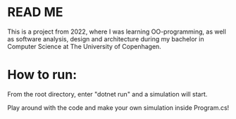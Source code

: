 # READ ME 
This is a project from 2022, where I was learning OO-programming, as well as software analysis, design and architecture during my bachelor in Computer Science at The University of Copenhagen.

# How to run:
From the root directory, enter "dotnet run" and a simulation will start.

Play around with the code and make your own simulation inside Program.cs! 
